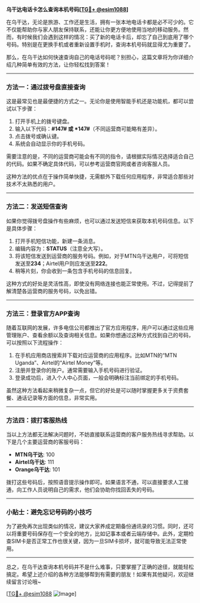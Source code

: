 **乌干达电话卡怎么查询本机号码[[TG💪+ @esim1088](https://t.me/s/esim1088)]**

在乌干达，无论是旅游、工作还是生活，拥有一张本地电话卡都是必不可少的。它不仅能帮助你与家人朋友保持联系，还能让你更方便地使用当地的移动服务。然而，有时候我们会遇到这样的情况：买了新的电话卡后，却忘了自己到底用了哪个号码。特别是在更换手机或者重新设置手机时，查询本机号码就显得尤为重要了。

那么，在乌干达如何快速查询自己的电话号码呢？别担心，这篇文章将为你详细介绍几种简单有效的方法，让你轻松找到答案！

---

### 方法一：通过拨号盘直接查询

这是最常见也是最便捷的方式之一。无论你是使用智能手机还是功能机，都可以尝试以下步骤：

1. 打开手机上的拨号键盘。
2. 输入以下代码：**#147# 或 *147#**（不同运营商可能略有差异）。
3. 点击拨号或确认键。
4. 系统会自动显示你的手机号码。

需要注意的是，不同的运营商可能会有不同的指令，请根据实际情况选择适合自己的代码。如果不确定具体代码，可以参考运营商官网或者咨询客服人员。

这种方法的优点在于操作简单快捷，无需额外下载任何应用程序，非常适合那些对技术不太熟悉的用户。

---

### 方法二：发送短信查询

如果你觉得拨号盘操作有些麻烦，也可以通过发送短信来获取本机号码信息。以下是具体步骤：

1. 打开手机短信功能，新建一条消息。
2. 编辑内容为：**STATUS**（注意全大写）。
3. 将该短信发送到运营商的服务号码。例如，对于MTN乌干达用户，可将短信发送至**234**；Airtel用户则应发送至**222**。
4. 稍等片刻，你会收到一条包含手机号码的信息回复。

这种方式的好处是灵活性高，即使没有网络连接也能正常使用。不过，记得提前了解清楚各运营商的服务号码，以免出错。

---

### 方法三：登录官方APP查询

随着互联网的发展，许多电信公司都推出了官方应用程序，用户可以通过这些应用管理账户、查看余额以及查询相关信息。如果你想通过这种方式找到自己的号码，可以按照以下流程操作：

1. 在手机应用商店搜索并下载对应运营商的应用程序。比如MTN的“MTN Uganda”、Airtel的“Airtel Money”等。
2. 注册并登录你的账户。通常需要输入手机号码进行验证。
3. 登录成功后，进入个人中心页面，一般会明确标注当前绑定的手机号码。

虽然这种方法看起来稍微复杂一点，但它的好处是可以随时掌握更多关于资费套餐、通话记录等方面的信息，非常实用。

---

### 方法四：拨打客服热线

当以上方法都无法解决问题时，不妨直接联系运营商的客户服务热线寻求帮助。以下是几个主要运营商的客服号码：

- **MTN乌干达**: 100
- **Airtel乌干达**: 111
- **Orange乌干达**: 101

拨打这些号码后，按照语音提示操作即可。如果语言不通，可以直接要求人工接通，向工作人员说明自己的需求，他们会协助你找回丢失的号码。

---

### 小贴士：避免忘记号码的小技巧

为了避免再次出现类似的情况，建议大家养成定期备份通讯录的习惯。同时，还可以将重要号码保存在一个安全的地方，比如记事本或者云端存储中。此外，定期检查SIM卡是否正常工作也很关键，因为一旦SIM卡损坏，就可能导致无法正常使用。

---

总之，在乌干达查询本机号码并不是什么难事，只要掌握了正确的途径，就能轻松搞定。希望上述介绍的各种方法能够帮到有需要的朋友！如果有其他疑问，欢迎继续留言讨论哦~

[[TG💪+ @esim1088](https://t.me/s/esim1088) ![Image](https://i.postimg.cc/4NQfJmqS/Snipaste-2025-05-13-00-14-12.png)]